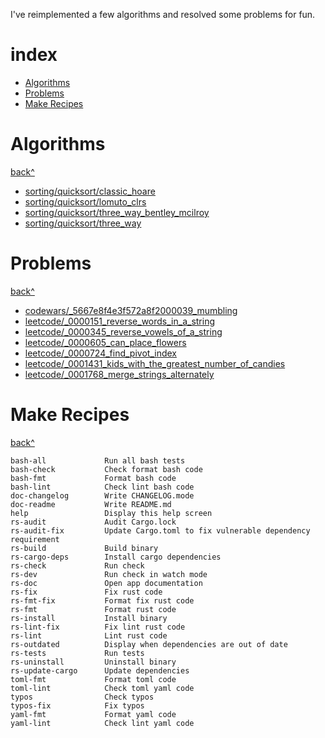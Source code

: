 I've reimplemented a few algorithms and resolved some problems for fun.

# index

  - [Algorithms](#algorithms)
  - [Problems](#problems)
  - [Make Recipes](#make-recipes)

# Algorithms

[back^](#index)

  - [sorting/quicksort/classic_hoare](/algorithms/src/sorting/quicksort/classic_hoare.rs)
  - [sorting/quicksort/lomuto_clrs](/algorithms/src/sorting/quicksort/lomuto_clrs.rs)
  - [sorting/quicksort/three_way_bentley_mcilroy](/algorithms/src/sorting/quicksort/three_way_bentley_mcilroy.rs)
  - [sorting/quicksort/three_way](/algorithms/src/sorting/quicksort/three_way.rs)

# Problems

[back^](#index)

  - [codewars/_5667e8f4e3f572a8f2000039_mumbling](/problems/src/codewars/_5667e8f4e3f572a8f2000039_mumbling.rs)
  - [leetcode/_0000151_reverse_words_in_a_string](/problems/src/leetcode/_0000151_reverse_words_in_a_string.rs)
  - [leetcode/_0000345_reverse_vowels_of_a_string](/problems/src/leetcode/_0000345_reverse_vowels_of_a_string.rs)
  - [leetcode/_0000605_can_place_flowers](/problems/src/leetcode/_0000605_can_place_flowers.rs)
  - [leetcode/_0000724_find_pivot_index](/problems/src/leetcode/_0000724_find_pivot_index.rs)
  - [leetcode/_0001431_kids_with_the_greatest_number_of_candies](/problems/src/leetcode/_0001431_kids_with_the_greatest_number_of_candies.rs)
  - [leetcode/_0001768_merge_strings_alternately](/problems/src/leetcode/_0001768_merge_strings_alternately.rs)

# Make Recipes

[back^](#index)

```
bash-all             Run all bash tests
bash-check           Check format bash code
bash-fmt             Format bash code
bash-lint            Check lint bash code
doc-changelog        Write CHANGELOG.mode
doc-readme           Write README.md
help                 Display this help screen
rs-audit             Audit Cargo.lock
rs-audit-fix         Update Cargo.toml to fix vulnerable dependency requirement
rs-build             Build binary
rs-cargo-deps        Install cargo dependencies
rs-check             Run check
rs-dev               Run check in watch mode
rs-doc               Open app documentation
rs-fix               Fix rust code
rs-fmt-fix           Format fix rust code
rs-fmt               Format rust code
rs-install           Install binary
rs-lint-fix          Fix lint rust code
rs-lint              Lint rust code
rs-outdated          Display when dependencies are out of date
rs-tests             Run tests
rs-uninstall         Uninstall binary
rs-update-cargo      Update dependencies
toml-fmt             Format toml code
toml-lint            Check toml yaml code
typos                Check typos
typos-fix            Fix typos
yaml-fmt             Format yaml code
yaml-lint            Check lint yaml code
```
